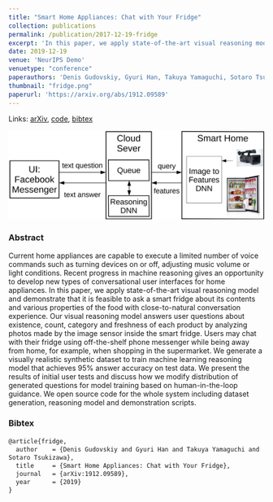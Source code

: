 ```yaml
---
title: "Smart Home Appliances: Chat with Your Fridge"
collection: publications
permalink: /publication/2017-12-19-fridge
excerpt: 'In this paper, we apply state-of-the-art visual reasoning model and demonstrate that it is feasible to ask a smart fridge about its contents and various properties of the food with close-to-natural conversation experience.'
date: 2019-12-19
venue: 'NeurIPS Demo'
venuetype: "conference"
paperauthors: 'Denis Gudovskiy, Gyuri Han, Takuya Yamaguchi, Sotaro Tsukizawa'
thumbnail: "fridge.png"
paperurl: 'https://arxiv.org/abs/1912.09589'
---
```


Links: [arXiv](https://arxiv.org/abs/1912.09589), [code](https://github.com/gudovskiy/fridge-demo), [bibtex](#bibtex)

![Fridge](/images/fridge.png)

### Abstract
Current home appliances are capable to execute a limited number of voice commands such as turning devices on or off, adjusting music volume or light conditions. Recent progress in machine reasoning gives an opportunity to develop new types of conversational user interfaces for home appliances. In this paper, we apply state-of-the-art visual reasoning model and demonstrate that it is feasible to ask a smart fridge about its contents and various properties of the food with close-to-natural conversation experience. Our visual reasoning model answers user questions about existence, count, category and freshness of each product by analyzing photos made by the image sensor inside the smart fridge. Users may chat with their fridge using off-the-shelf phone messenger while being away from home, for example, when shopping in the supermarket. We generate a visually realistic synthetic dataset to train machine learning reasoning model that achieves 95% answer accuracy on test data. We present the results of initial user tests and discuss how we modify distribution of generated questions for model training based on human-in-the-loop guidance. We open source code for the whole system including dataset generation, reasoning model and demonstration scripts.

### Bibtex

```
@article{fridge,
  author    = {Denis Gudovskiy and Gyuri Han and Takuya Yamaguchi and Sotaro Tsukizawa},
  title     = {Smart Home Appliances: Chat with Your Fridge},
  journal   = {arXiv:1912.09589},
  year      = {2019}
}
```
